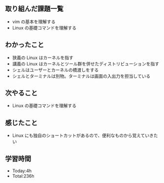 ## 取り組んだ課題一覧
- vim の基本を理解する
- Linux の基礎コマンドを理解する
## わかったこと
- 狭義の Linux はカーネルを指す
- 講義の Linux はカーネルとツール群を併せたディストリビューションを指す
- シェルはユーザーとカーネルの橋渡しをする
- シェルとターミナルは別物。ターミナルは画面の入出力を担当している
## 次やること
- Linux の基礎コマンドを理解する
## 感じたこと
- Linux にも独自のショートカットがあるので、便利なものから覚えていきたい
## 学習時間
- Today:4h
- Total:236h
